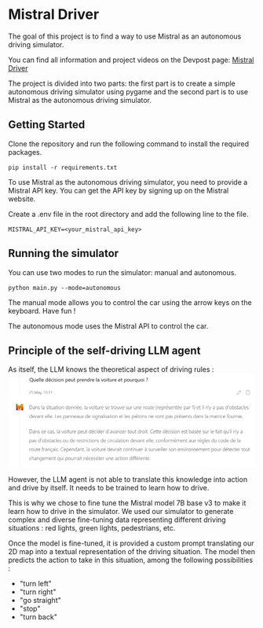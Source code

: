 # Mistral Driver

The goal of this project is to find a way to use Mistral as an autonomous driving simulator. 

You can find all information and project videos on the Devpost page: [Mistral Driver](https://devpost.com/software/mistraldriver)

The project is divided into two parts: the first part is to create a simple autonomous driving simulator using pygame and the second part is to use Mistral as the autonomous driving simulator.

## Getting Started

Clone the repository and run the following command to install the required packages.

```
pip install -r requirements.txt
```

To use Mistral as the autonomous driving simulator, you need to provide a Mistral API key. You can get the API key by signing up on the Mistral website.

Create a .env file in the root directory and add the following line to the file.
```
MISTRAL_API_KEY=<your_mistral_api_key>
```

## Running the simulator

You can use two modes to run the simulator: manual and autonomous.

```
python main.py --mode=autonomous
```

The manual mode allows you to control the car using the arrow keys on the keyboard. 
Have fun ! 


The autonomous mode uses the Mistral API to control the car.


## Principle of the self-driving LLM agent

As itself, the LLM knows the theoretical aspect of driving rules :
![Driving rules](./media/mistral_code_de_la_route.png)

However, the LLM agent is not able to translate this knowledge into action and drive by itself. It needs to be trained to learn how to drive.

This is why we chose to fine tune the Mistral model 7B base v3 to make it learn how to drive in the simulator. 
We used our simulator to generate complex and diverse fine-tuning data representing different driving situations : red lights, green lights, pedestrians, etc.

Once the model is fine-tuned, it is provided a custom prompt translating our 2D map into a textual representation of the driving situation. The model then predicts the action to take in this situation, among the following possibilities :
- "turn left"
- "turn right"
- "go straight"
- "stop"
- "turn back"

